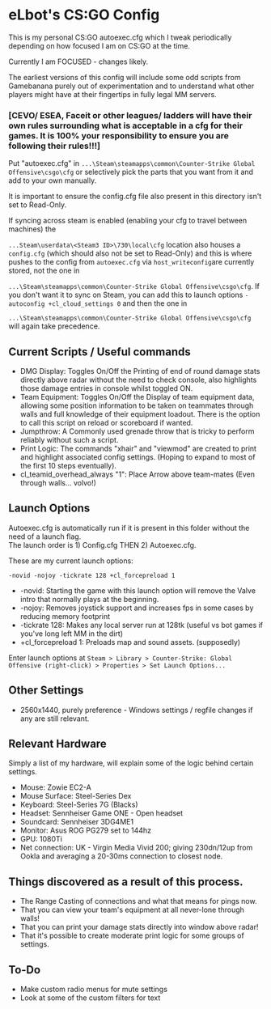 # eLbot's CS:GO Config

This is my personal CS:GO autoexec.cfg which I tweak periodically depending on how focused I am on CS:GO at the time.

Currently I am FOCUSED - changes likely.

The earliest versions of this config will include some odd scripts from Gamebanana purely out of experimentation and to understand what other players might have at their fingertips in fully legal MM servers.

### [CEVO/ ESEA, Faceit or other leagues/ ladders will have their own rules surrounding what is acceptable in a cfg for their games.  It is 100% your responsibility to ensure you are following their rules!!!]

Put "autoexec.cfg" in `...\Steam\steamapps\common\Counter-Strike Global Offensive\csgo\cfg` or selectively pick the parts that you want from it and add to your own manually.

It is important to ensure the config.cfg file also present in this directory isn't set to Read-Only.  

If syncing across steam is enabled (enabling your cfg to travel between machines) the

`...Steam\userdata\<Steam3 ID>\730\local\cfg` location also houses a `config.cfg` (which should also not be set to Read-Only) and this is where pushes to the config from `autoexec.cfg` via `host_writeconfig`are currently stored, not the one in 

`...\Steam\steamapps\common\Counter-Strike Global Offensive\csgo\cfg`. If you don't want it to sync on Steam, you can add this to launch options `-autoconfig +cl_cloud_settings 0` and then the one in 

`...\Steam\steamapps\common\Counter-Strike Global Offensive\csgo\cfg` will again take precedence. 

## Current Scripts / Useful commands

+ DMG Display: Toggles On/Off the Printing of end of round damage stats directly above radar without the need to check console, also highlights those damage entries in console whilst toggled ON.
+ Team Equipment: Toggles On/Off the Display of team equipment data, allowing some position information to be taken on teammates through walls and full knowledge of their equipment loadout.  There is the option to call this script on reload or scoreboard if wanted.
+ Jumpthrow: A Commonly used grenade throw that is tricky to perform reliably without such a script.
+ Print Logic: The commands "xhair" and "viewmod" are created to print and highlight associated config settings. (Hoping to expand to most of the first 10 steps eventually).
+ cl_teamid_overhead_always "1":  Place Arrow above team-mates (Even through walls... volvo!)

## Launch Options

Autoexec.cfg is automatically run if it is present in this folder without the need of a launch flag.  
The launch order is 1) Config.cfg THEN 2) Autoexec.cfg. 

These are my current launch options:

	-novid -nojoy -tickrate 128 +cl_forcepreload 1
	
+ -novid: Starting the game with this launch option will remove the Valve intro that normally plays at the beginning.
+ -nojoy: Removes joystick support and increases fps in some cases by reducing memory footprint
+ -tickrate 128: Makes any local server run at 128tk (useful vs bot games if you've long left MM in the dirt)
+ +cl_forcepreload 1: Preloads map and sound assets. (supposedly)

Enter launch options at `Steam > Library > Counter-Strike: Global Offensive (right-click) > Properties > Set Launch Options...`

## Other Settings
+ 2560x1440, purely preference
<To Do> - Windows settings / regfile changes if any are still relevant.

## Relevant Hardware
Simply a list of my hardware, will explain some of the logic behind certain settings.

+ Mouse: Zowie EC2-A
+ Mouse Surface: Steel-Series Dex
+ Keyboard: Steel-Series 7G (Blacks)
+ Headset: Sennheiser Game ONE - Open headset
+ Soundcard: Sennheiser 3DG4ME1
+ Monitor: Asus ROG PG279 set to 144hz
+ GPU: 1080Ti
+ Net connection: UK - Virgin Media Vivid 200; giving 230dn/12up from Ookla and averaging a 20-30ms connection to closest node.

## Things discovered as a result of this process.

+ The Range Casting of connections and what that means for pings now.
+ That you can view your team's equipment at all never-lone through walls!
+ That you can print your damage stats directly into window above radar!
+ That it's possible to create moderate print logic for some groups of settings.

## To-Do

+ Make custom radio menus for mute settings
+ Look at some of the custom filters for text
